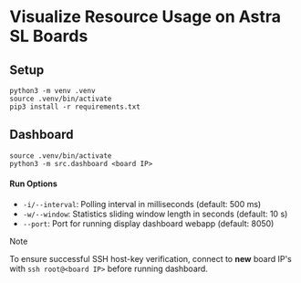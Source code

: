 # Visualize Resource Usage on Astra SL Boards

## Setup
```
python3 -m venv .venv
source .venv/bin/activate
pip3 install -r requirements.txt
```

## Dashboard
```
source .venv/bin/activate
python3 -m src.dashboard <board IP>
```

#### Run Options
* `-i/--interval`: Polling interval in milliseconds (default: 500 ms)
* `-w/--window`: Statistics sliding window length in seconds (default: 10 s)
* `--port`: Port for running display dashboard webapp (default: 8050)

> [!NOTE]  
> To ensure successful SSH host-key verification, connect to **new** board IP's with `ssh root@<board IP>` before running dashboard.
